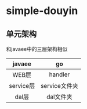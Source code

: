 # simple-douyin
## 单元架构
和javaee中的三层架构相似<BR>

|  javaee  |     go     |
|:--------:|:----------:|
|   WEB层   |  handler   |
| service层 | service文件夹 |
|   dal层   |   dal文件夹   |
